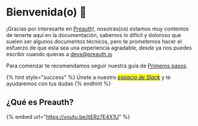 # Bienvenida(o) 🖖

¡Gracias por interesarte en [Preauth](https://preauth.io)!, nosotras(os) estamos muy contentos de tenerte aquí en la documentación, sabemos lo difícil y doloroso que suelen ser algunos documentos técnicos, pero te prometemos hacer el esfuerzo de que esta sea una experiencia agradable, desde ya nos puedes escribir cuando quieras a [devs@preauth.io](mailto:devs@preauth.io)

Para comenzar te recomendamos seguir nuestra guía de [Primeros pasos](primeros-pasos.md).

{% hint style="success" %}
Únete a nuestro [_<mark style="color:blue;">espacio de Slack</mark>_](https://join.slack.com/t/preauth-soporte/shared\_invite/zt-18pzujyy8-F6cZBsHmZ\_5OZFd16fnnWw) y te ayudaremos con tus dudas
{% endhint %}

## ¿Qué es Preauth?

{% embed url="https://youtu.be/itERz7E4X1U" %}
